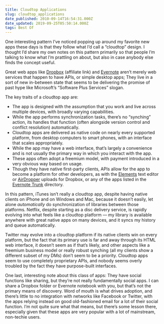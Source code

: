 ```yaml
---
title: Cloudtop Applications
slug: cloudtop_applications
date_published: 2010-09-14T16:54:31.000Z
date_updated: 2019-09-25T05:50:14.000Z
tags: Best Of
---
```


One interesting pattern I’ve noticed popping up around my favorite new apps these days is that they follow what I’d call a “cloudtop” design. I thought I’d share my own notes on this pattern primarily so that people I’m talking to know what I’m prattling on about, but also in case anybody else finds the concept useful.

Great web apps like [Dropbox](http://db.tt/PO0zPu) (affiliate link) and [Evernote](http://evernote.com/) aren’t merely web services that happen to have APIs, or simple desktop apps; They live in a sort of new in-between state that seems to be delivering the promise of past hype like Microsoft’s “Software Plus Services” slogan.

The key traits of a cloudtop app are:

- The app is designed with the assumption that you work and live across multiple devices, with broadly varying capabilities.
- While the app performs synchronization tasks, there’s no “synching” action, its handles that function (often alongside version control and conflict resolution) automatically.
- Cloudtop apps are delivered as native code on nearly every supported platform, from desktop computers to smart phones, with an interface that scales appropriately.
- While the app may have a web interface, that’s largely a convenience and is not usually the primary way in which you interact with the app.
- These apps often adopt a freemium model, with payment introduced in a very obvious way based on usage.
- Though they have native first-party clients, APIs allow for the app to become a platform for other developers, as with the [Elements](http://www.secondgearsoftware.com/elements/) text editor or [AirDropper](https://www.airdropper.com/) uploads for Dropbox, or any of the apps listed in the [Evernote Trunk](http://www.evernote.com/about/trunk/) directory.

In this pattern, iTunes isn’t really a cloudtop app, despite having native clients on iPhone and on Windows and Mac, because it doesn’t easily, let alone *automatically* do synchronization of libraries between those platforms. Netflix, despite starting as a disc delivery service, is rapidly evolving into what feels like a cloudtop platform — my library is available anywhere with great native apps on many devices, and it syncs my history and queue automatically.

Twitter may evolve into a cloudtop platform if its native clients win on every platform, but the fact that its primary use is far and away through its HTML web interface, it doesn’t seem as if that’s likely, and other aspects like a freemium business model or really robust synching (all my clients show a different subset of my DMs) don’t seem to be a priority. Cloudtop apps seem to use completely proprietary APIs, and nobody seems overly troubled by the fact they have purpose-built interfaces.

One last, interesting note about this class of apps: They have social functions like sharing, but they’re not really fundamentally social apps. I can share a Dropbox folder or Evernote notebook with you, but that’s not the primary means of discovery. Word of mouth is what drives adoption, and there’s little to no integration with networks like Facebook or Twitter, with the apps relying instead on good old-fashioned email for a lot of their social function. I’m not quite sure what that means, but there’s some lesson there, especially given that these apps are very popular with a lot of mainstream, non-techie users.
